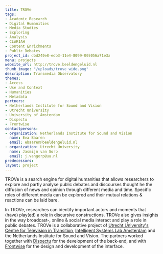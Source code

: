 ```yaml
---
title: TROVe
tags:
- Academic Research
- Digital Humanities
- Media Studies
- Exploring
- Analysis
- CLARIAH
- Content Enrichments
- Public Debates
project_id: dbd240e8-edb3-11e4-8099-005056a71e3a
menu: projects
website_url: http://trove.beeldengeluid.nl
thumb_image: "/uploads/trove_wide.png"
description: Transmedia Observatory
themes:
- Access
- Use and Context
- Humanities
- Metadata
partners:
- Netherlands Institute for Sound and Vision
- Utrecht University
- University of Amsterdam
- Dispectu
- Frontwise
contactpersons:
- organization: Netherlands Institute for Sound and Vision
  name: Eva Baaren
  email: ebaaren@beeldengeluid.nl
- organization: Utrecht University
  name: Jasmijn van Gorp
  email: j.vangorp@uu.nl
predecessors: 
layout: project
---
```


TROVe is a search engine for digital humanities that allows researchers to explore and partly analyse public debates and discourses thought he the diffusion of news and opinion through different media and time. Specific roles of different media can be explored and their mutual relations & reactions can be laid bare.

In TROVe, researches can identify important actors and moments that (have) play(ed) a role in discursive constructions. TROVe also gives insights in the way broadcast-, online & social media interact and play a role in public debates. TROVe is a collaborative project of [Utrecht University's Centre for Television in Transition](https://tvintransition.wordpress.com), [Intelligent Systems Lab Amsterdam](http://isla.science.uva.nl) and the Netherlands Institute for Sound and Vision. The partners worked together with [Dispectu](http://dispectu.com) for the development of the back-end, and with [Frontwise](https://www.frontwise.com) for the design and development of the interface.
